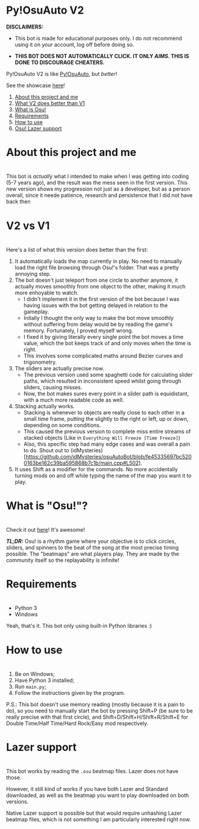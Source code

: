 Py!OsuAuto V2
=============

**DISCLAIMERS:**

- This bot is made for educational purposes only. I do not recommend using it on your account, log off before doing so.  

- **THIS BOT DOES NOT AUTOMATICALLY CLICK. IT ONLY _AIMS_. THIS IS DONE TO DISCOURAGE CHEATERS.**

Py!OsuAuto V2 is like [Py!OsuAuto](https://github.com/victorborneo/Py-OsuAuto), but _better_!

See the showcase [here](https://youtu.be/NljNioZ1FOk)!

1. [About this project and me](#about-this-project-and-me)
2. [What V2 does better than V1](#v2-vs-v1)
3. [What is Osu!](#what-is-osu)
4. [Requirements](#requirements)
5. [How to use](#how-to-use)
6. [Osu! Lazer support](#lazer-support)

# About this project and me <h1>
This bot is _actually_ what I intended to make when I was getting into coding (5-7 years ago), and the result was the mess seen in the first version.
This new version shows my progression not just as a developer, but as a person overall, since it neede patience, research and persistence that I did not have back then

# V2 vs V1 <h1>
Here's a list of what this version does better than the first:
1. It automatically loads the map currently in play. No need to manually load the right file browsing through Osu!'s folder. That was a pretty annoying step.
2. The bot doesn't just teleport from one circle to another anymore, it actually moves smoothly from one object to the other, making it much more enhoyable to watch.
    - I didn't implement it in the first version of the bot because I was having issues with the bot getting delayed in relation to the gameplay.
    - Initally I thought the only way to make the bot move smoothly without suffering from delay would be by reading the game's memory. Fortunately, I proved myself wrong.
    - I fixed it by giving literally every single point the bot moves a time value, which the bot keeps track of and only moves when the time is right.
    - This involves some complicated maths around Bezier curves and trigonometry.
3. The sliders are actually precise now.
    - The previous version used some spaghetti code for calculating slider paths, which resulted in inconsistent speed whilst going through sliders, causing misses.
    - Now, the bot makes sures every point in a slider path is equidistant, with a much more readable code as well.
4. Stacking actually works.
    - Stacking is whenever to objects are really close to each other in a small time frame, putting the slightly to the right or left, up or down, depending on some conditions.
    - This caused the previous version to complete miss entire streams of stacked objects (Like in `Everything Will Freeze [Time Freeze]`)
    - Also, this specific step had many edge cases and was overall a pain to do. Shout out to (idMysteries)[https://github.com/idMysteries/osuAutoBot/blob/fe45335697bc5200163be162c39ba595868b7c1b/main.cpp#L502].
5. It uses Shift as a modifier for the commands. No more accidentally turning mods on and off while typing the name of the map you want it to play.

# What is "Osu!"? <h1>
Check it out [here](https://osu.ppy.sh/home)! It's awesome!

_**TL;DR:**_
Osu! is a rhythm game where your objective is to click circles, sliders, and spinners to the beat of the song at the most precise timing possible.
The "beatmaps" are what players play. They are made by the community itself so the replayability is infinite!

# Requirements <h1>
- Python 3
- Windows

Yeah, that's it. This bot only using built-in Python libraries :)

# How to use <h1>
1. Be on Windows;
2. Have Python 3 installed;
3. Run `main.py`;
4. Follow the instructions given by the program.

P.S.: This bot doesn't use memory reading (mostly because it is a pain to do), so you need to manually start the bot by pressing Shift+P (be sure to be really precise with that first circle), and Shift+D/Shift+H/Shift+R/Shift+E for Double Time/Half Time/Hard Rock/Easy mod respectively.

# Lazer support <h1>
This bot works by reading the `.osu` beatmap files. Lazer does not have those.

However, it still kind of works if you have both Lazer and Standard downloaded, as well as the beatmap you want to play downloaded on both versions.

Native Lazer support is possible but that would require unhashing Lazer beatmap files, which is not something I am particularly interested right now.
